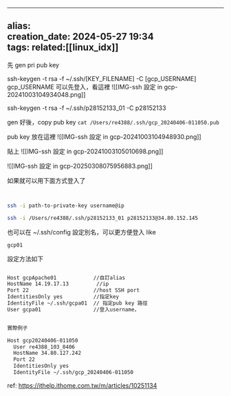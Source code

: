  ---  
alias:  
creation_date: 2024-05-27 19:34  
tags: 
related:[[linux_idx]]
---


先 gen pri pub key

ssh-keygen -t rsa -f ~/.ssh/[KEY_FILENAME] -C [gcp_USERNAME]
gcp_USERNAME 可以先登入，看這裡
![[IMG-ssh 設定 in gcp-20241003104934048.png]]


ssh-keygen -t rsa -f ~/.ssh/p28152133_01 -C p28152133

gen 好後，copy pub key
`cat /Users/re4388/.ssh/gcp_20240406-011050.pub`



pub key 放在這裡
![[IMG-ssh 設定 in gcp-20241003104948930.png]]


貼上
![[IMG-ssh 設定 in gcp-20241003105010698.png]]

![[IMG-ssh 設定 in gcp-20250308075956883.png]]




如果就可以用下面方式登入了
```sh


ssh -i path-to-private-key username@ip

ssh -i /Users/re4388/.ssh/p28152133_01 p28152133@34.80.152.145

```


也可以在 ~/.ssh/config 設定別名，可以更方便登入 like 

`gcp01`

設定方法如下
```sh

Host gcpApache01            //自訂alias
HostName 14.19.17.13         //ip
Port 22                     //host SSH port
IdentitiesOnly yes          //指定key   
IdentityFile ~/.ssh/gcpa01  // 指定pub key 路徑
User gcpa01                 //登入username，


實際例子

Host gcp20240406-011050
  User re4388_103_0406
  HostName 34.80.127.242
  Port 22
  IdentitiesOnly yes
  IdentityFile ~/.ssh/gcp_20240406-011050


```





ref:
https://ithelp.ithome.com.tw/m/articles/10251134
